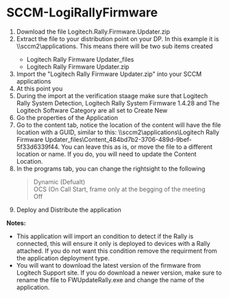 # SCCM-LogiRallyFirmware
<ol>
  <li>Download the file Logitech.Rally.Firmware.Updater.zip</li>
  <li>Extract the file to your distribution point on your DP. In this example it is \\sccm2\applications. This means there will be two sub items created</li>
  <ul>
    <li>Logitech Rally Firmware Updater_files</li>
    <li>Logitech Rally Firmware Updater.zip</li>
  </ul>
  <li>Import the "Logitech Rally Firmware Updater.zip" into your SCCM applications</li>
  <li>At this point you 
  <li>During the import at the verification staage make sure that Logitech Rally System Detection, Logitech Rally System Firmware 1.4.28 and The Logitech Software Category are all set to Create New</li>
  <li>Go the properties of the Application</li>
  <li>Go to the content tab, notice the location of the content will have the file location with a GUID, similar to this: \\sccm2\applications\Logitech Rally Firmware Updater_files\Content_484bd7b2-3706-489d-9bef-5f33d6339f44. You can leave this as is, or move the file to a different location or name. If you do, you will need to update the Content Location.</li>
  <li>In the programs tab, you can change the rightsight to the following<br>
    <blockquote>
      Dynamic (Defualt)<br>
      OCS (On Call Start, frame only at the begging of the meeting<br>
      Off
      </blockquote>
  <li>Deploy and Distribute the application</li>
  </ol>
  <B>Notes:</B>
<ul>
  <li>This application will import an condition to detect if the Rally is connected, this will ensure it only is deployed to devices with a Rally attached. If you do not want this condition remove the requirment from the application deployment type.</li>
  <li>You will want to download the latest version of the firmware from Logitech Support site. If you do download a newer version, make sure to rename the file to FWUpdateRally.exe and change the name of the application.</li>
  </ul>
  
